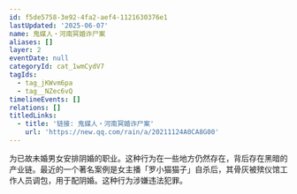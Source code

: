 ```yaml
---
id: f5de5758-3e92-4fa2-aef4-1121630376e1
lastUpdated: '2025-06-07'
name: 鬼媒人・河南冥婚诈尸案
aliases: []
layer: 2
eventDate: null
categoryId: cat_1wmCydV7
tagIds:
  - tag_jKWvm6pa
  - tag__NZec6vQ
timelineEvents: []
relations: []
titledLinks:
  - title: '链接: 鬼媒人・河南冥婚诈尸案'
    url: 'https://new.qq.com/rain/a/20211124A0CA8G00'
---
```

为已故未婚男女安排阴婚的职业。这种行为在一些地方仍然存在，背后存在黑暗的产业链。最近的一个著名案例是女主播「罗小猫猫子」自杀后，其骨灰被殡仪馆工作人员调包，用于配阴婚。这种行为涉嫌违法犯罪。
